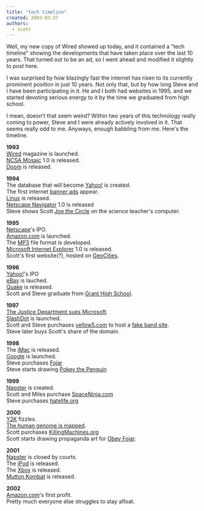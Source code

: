 ```yaml
---
title: "tech timeline"
created: 2003-03-27
authors: 
  - scott
---
```


Well, my new copy of Wired showed up today, and it contained a "tech timeline" showing the developments that have taken place over the last 10 years. That turned out to be an ad, so I went ahead and modified it slightly to post here.  
  
I was surprised by how blazingly fast the internet has risen to its currently prominent position in just 10 years. Not only that, but by how long Steve and I have been participating in it. He and I both had websites in 1995, and we started devoting serious energy to it by the time we graduated from high school.  
  
I mean, doesn't that seem weird? Within two years of this technology really coming to power, Steve and I were already actively involved in it. That seems really odd to me. Anyways, enough babbling from me. Here's the timeline.  
  
**1993**  
[Wired](http://www.wired.com/) magazine is launched.  
[NCSA Mosaic](http://archive.ncsa.uiuc.edu/SDG/Software/Mosaic/NCSAMosaicHome.html) 1.0 is released.  
[Doom](http://www.idsoftware.com/games/doom/) is released.  
  
**1994**  
The database that will become [Yahoo!](http://docs.yahoo.com/info/misc/history.html) is created.  
The first internet [banner ads](http://banners.fojar.com/) appear.  
[Linux](http://www.linux.org/) is released.  
[Netscape Navigator](http://www.netscape.com/) 1.0 is released  
Steve shows Scott [Joe the Circle](http://joe-the-circle.com/) on the science teacher's computer.  
  
**1995**  
[Netscape](http://www.netscape.com/)'s IPO.  
[Amazon.com](http://www.amazon.com/) is launched.  
The [MP3](http://entertainment.howstuffworks.com/mp3.htm) file format is developed.  
[Microsoft Internet Explorer](http://www.microsoft.com/windows/ie/) 1.0 is released.  
Scott's first website(?), hosted on [GeoCities](http://www.geocities.com/).  
  
**1996**  
[Yahoo!](http://www.yahoo.com/)'s IPO  
[eBay](http://www.ebay.com/) is lauched.  
[Quake](http://www.idsoftware.com/games/quake/) is released.  
Scott and Steve graduate from [Grant High School](http://www.pps.k12.or.us/schools-c/pages/grant/).  
  
**1997**  
[The Justice Department sues Microsoft](http://www.usdoj.gov/atr/cases/ms_index.htm).  
[SlashDot](http://www.slashdot.org/) is launched.  
Scott and Steve purchases [yellow5.com](http://www.yellow5.com/) to host a [fake band site](http://www.yellow5.com/y5/).  
Steve later buys Scott's share of the domain.  
  
**1998**  
The [iMac](http://www.apple.com/imac/) is released.  
[Google](http://www.google.com/) is launched.  
Steve purchases [Fojar](http://www.fojar.com/)  
Steve starts drawing [Pokey the Penguin](http://www.yellow5.com/pokey/)  
  
**1999**  
[Napster](http://www.napster.com/) is created.  
Scott and Miles purchase [SpaceNinja.com](http://spaceninja.local/)  
Steve purchases [hatelife.org](http://www.hatelife.org/)  
  
**2000**  
[Y2K](http://www.y2k.gov/) fizzles.  
[The human genome is mapped](http://www.wired.com/news/technology/0,1282,35479,00.html).  
Scott purchases [KillingMachines.org](http://www.killingmachines.org/)  
Scott starts drawing propaganda art for [Obey Fojar](http://spaceninja.local/site-archives/obey/v2/).  
  
**2001**  
[Napster](http://www.napster.com/) is closed by courts.  
The [iPod](http://www.apple.com/ipod/) is released.  
The [Xbox](http://www.xbox.com/) is released.  
[Mutton Kombat](http://www.studiofojar.com/mk/) is released.  
  
**2002**  
[Amazon.com](http://www.amazon.com/)'s first profit.  
Pretty much everyone else struggles to stay afloat.
